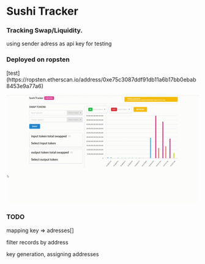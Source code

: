 <h1>Sushi Tracker</h1>

<h3>Tracking Swap/Liquidity.</h3>
<p> using sender adress as api key for testing </p>


<h3>Deployed on ropsten</h3>
<p> [test](https://ropsten.etherscan.io/address/0xe75c3087ddf91db11a6b17bb0ebab8453e9a77a6) </p>

![example](./2021-03-26-17-10-35.gif)

<h3>TODO</h3>
<p> mapping key => adresses[] </p>
<p> filter records by address </p>
<p> key generation, assigning addresses  </p>


